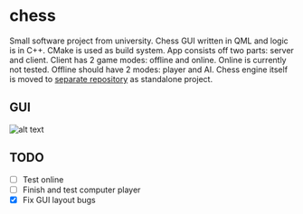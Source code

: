 # chess

Small software project from university. Chess GUI written in QML and logic is in C++. CMake is used as build system. App consists off two parts: server and client. Client has 2 game modes: offline and online. Online is currently not tested. Offline should have 2 modes: player and AI. Chess engine itself is moved to [separate repository][1] as standalone project.

## GUI
![alt text](img/img.jpg "GUI")

## TODO
- [ ] Test online
- [ ] Finish and test computer player
- [x] Fix GUI layout bugs

[1]: https://github.com/nth-eye/chess-engine
